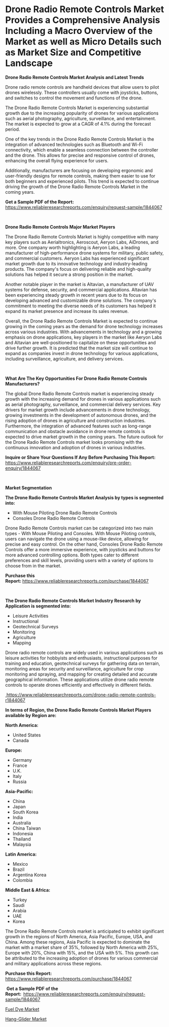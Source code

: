 <p><h1>Drone Radio Remote Controls Market Provides a Comprehensive Analysis Including a Macro Overview of the Market as well as Micro Details such as Market Size and Competitive Landscape</h1></p><p><strong>Drone Radio Remote Controls Market Analysis and Latest Trends</strong></p>
<p><p>Drone radio remote controls are handheld devices that allow users to pilot drones wirelessly. These controllers usually come with joysticks, buttons, and switches to control the movement and functions of the drone.</p><p>The Drone Radio Remote Controls Market is experiencing substantial growth due to the increasing popularity of drones for various applications such as aerial photography, agriculture, surveillance, and entertainment. The market is expected to grow at a CAGR of 4.1% during the forecast period.</p><p>One of the key trends in the Drone Radio Remote Controls Market is the integration of advanced technologies such as Bluetooth and Wi-Fi connectivity, which enable a seamless connection between the controller and the drone. This allows for precise and responsive control of drones, enhancing the overall flying experience for users.</p><p>Additionally, manufacturers are focusing on developing ergonomic and user-friendly designs for remote controls, making them easier to use for both beginners and experienced pilots. This trend is expected to continue driving the growth of the Drone Radio Remote Controls Market in the coming years.</p></p>
<p><strong>Get a Sample PDF of the Report:&nbsp;</strong> <a href="https://www.reliableresearchreports.com/enquiry/request-sample/1844067">https://www.reliableresearchreports.com/enquiry/request-sample/1844067</a></p>
<p>&nbsp;</p>
<p><strong>Drone Radio Remote Controls Major Market Players</strong></p>
<p><p>The Drone Radio Remote Controls Market is highly competitive with many key players such as Aerialtronics, Aeroscout, Aeryon Labs, AiDrones, and more. One company worth highlighting is Aeryon Labs, a leading manufacturer of high-performance drone systems for military, public safety, and commercial customers. Aeryon Labs has experienced significant market growth due to its innovative technology and industry-leading products. The company's focus on delivering reliable and high-quality solutions has helped it secure a strong position in the market.</p><p>Another notable player in the market is Altavian, a manufacturer of UAV systems for defense, security, and commercial applications. Altavian has been experiencing steady growth in recent years due to its focus on developing advanced and customizable drone solutions. The company's commitment to meeting the diverse needs of its customers has helped it expand its market presence and increase its sales revenue.</p><p>Overall, the Drone Radio Remote Controls Market is expected to continue growing in the coming years as the demand for drone technology increases across various industries. With advancements in technology and a growing emphasis on drone applications, key players in the market like Aeryon Labs and Altavian are well-positioned to capitalize on these opportunities and drive further growth. It is predicted that the market size will continue to expand as companies invest in drone technology for various applications, including surveillance, agriculture, and delivery services.</p></p>
<p>&nbsp;</p>
<p><strong>What Are The Key Opportunities For Drone Radio Remote Controls Manufacturers?</strong></p>
<p><p>The global Drone Radio Remote Controls market is experiencing steady growth with the increasing demand for drones in various applications such as aerial photography, surveillance, and commercial delivery services. Key drivers for market growth include advancements in drone technology, growing investments in the development of autonomous drones, and the rising adoption of drones in agriculture and construction industries. Furthermore, the integration of advanced features such as long-range communication and obstacle avoidance in drone remote controls is expected to drive market growth in the coming years. The future outlook for the Drone Radio Remote Controls market looks promising with the continuous innovation and adoption of drones in various industries.</p></p>
<p><strong>Inquire or Share Your Questions If Any Before Purchasing This Report:</strong> <a href="https://www.reliableresearchreports.com/enquiry/pre-order-enquiry/1844067">https://www.reliableresearchreports.com/enquiry/pre-order-enquiry/1844067</a></p>
<p>&nbsp;</p>
<p><strong>Market Segmentation</strong></p>
<p><strong>The Drone Radio Remote Controls Market Analysis by types is segmented into:</strong></p>
<p><ul><li>With Mouse Piloting Drone Radio Remote Controls</li><li>Consoles Drone Radio Remote Controls</li></ul></p>
<p><p>Drone Radio Remote Controls market can be categorized into two main types - With Mouse Piloting and Consoles. With Mouse Piloting controls, users can navigate the drone using a mouse-like device, allowing for precise and easy control. On the other hand, Consoles Drone Radio Remote Controls offer a more immersive experience, with joysticks and buttons for more advanced controlling options. Both types cater to different preferences and skill levels, providing users with a variety of options to choose from in the market.</p></p>
<p><strong>Purchase this Report:&nbsp;</strong><a href="https://www.reliableresearchreports.com/purchase/1844067">https://www.reliableresearchreports.com/purchase/1844067</a></p>
<p>&nbsp;</p>
<p><strong>The Drone Radio Remote Controls Market Industry Research by Application is segmented into:</strong></p>
<p><ul><li>Leisure Activities</li><li>Instructional</li><li>Geotechnical Surveys</li><li>Monitoring</li><li>Agriculture</li><li>Mapping</li></ul></p>
<p><p>Drone radio remote controls are widely used in various applications such as leisure activities for hobbyists and enthusiasts, instructional purposes for training and education, geotechnical surveys for gathering data on terrain, monitoring areas for security and surveillance, agriculture for crop monitoring and spraying, and mapping for creating detailed and accurate geographical information. These applications utilize drone radio remote controls to operate drones efficiently and effectively in different fields.</p></p>
<p><a href="https://www.reliableresearchreports.com/drone-radio-remote-controls-r1844067">&nbsp;https://www.reliableresearchreports.com/drone-radio-remote-controls-r1844067</a></p>
<p><strong>In terms of Region, the Drone Radio Remote Controls Market Players available by Region are:</strong></p>
<p>
    <p> <strong> North America: </strong>
        <ul>
            <li>United States</li>
            <li>Canada</li>
        </ul>
        </p> 
    <p> <strong> Europe: </strong>
        <ul>
            <li>Germany</li>
            <li>France</li>
            <li>U.K.</li>
            <li>Italy</li>
            <li>Russia</li>
        </ul>
        </p> 
    <p> <strong> Asia-Pacific: </strong>
        <ul>
            <li>China</li>
            <li>Japan</li>
            <li>South Korea</li>
            <li>India</li>
            <li>Australia</li>
            <li>China Taiwan</li>
            <li>Indonesia</li>
            <li>Thailand</li>
            <li>Malaysia</li>
        </ul>
        </p> 
    <p> <strong> Latin America: </strong>
        <ul>
            <li>Mexico</li>
            <li>Brazil</li>
            <li>Argentina Korea</li>
            <li>Colombia</li>
        </ul>
        </p> 
    <p> <strong> Middle East & Africa: </strong>
        <ul>
            <li>Turkey</li>
            <li>Saudi</li>
            <li>Arabia</li>
            <li>UAE</li>
            <li>Korea</li>
        </ul>
    </p>
    </p>
<p><p>The Drone Radio Remote Controls market is anticipated to exhibit significant growth in the regions of North America, Asia Pacific, Europe, USA, and China. Among these regions, Asia Pacific is expected to dominate the market with a market share of 35%, followed by North America with 25%, Europe with 20%, China with 15%, and the USA with 5%. This growth can be attributed to the increasing adoption of drones for various commercial and military applications across these regions.</p></p>
<p><strong>Purchase this Report: </strong><a href="https://www.reliableresearchreports.com/purchase/1844067">https://www.reliableresearchreports.com/purchase/1844067</a></p>
<p>&nbsp;<strong>Get a Sample PDF of the Report:&nbsp;&nbsp;</strong><a href="https://www.reliableresearchreports.com/enquiry/request-sample/1844067">https://www.reliableresearchreports.com/enquiry/request-sample/1844067</a></p>
<p><strong></strong></p>
<p><p><a href="https://issuu.com/reportprime-2/docs/fuel-dye-market-size-2030.pptx">Fuel Dye Market</a></p><p><a href="https://github.com/NorbertYates/Market-Research-Report-List-4/blob/main/hang-glider-market.md">Hang-Glider Market</a></p></p>